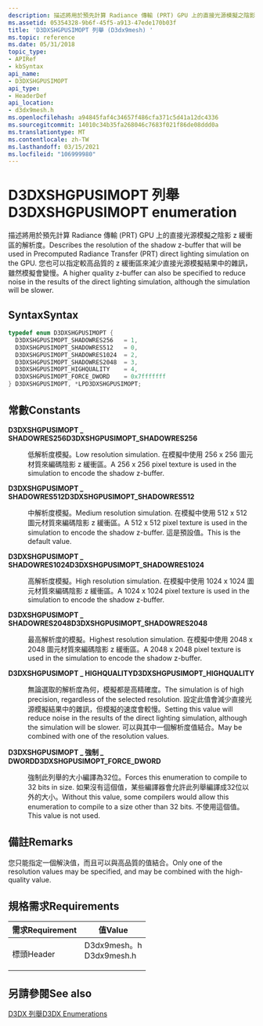 ```yaml
---
description: 描述將用於預先計算 Radiance 傳輸 (PRT) GPU 上的直接光源模擬之陰影 z 緩衝區的解析度。
ms.assetid: 05354328-9b6f-45f5-a913-47ede170b03f
title: 'D3DXSHGPUSIMOPT 列舉 (D3dx9mesh) '
ms.topic: reference
ms.date: 05/31/2018
topic_type:
- APIRef
- kbSyntax
api_name:
- D3DXSHGPUSIMOPT
api_type:
- HeaderDef
api_location:
- d3dx9mesh.h
ms.openlocfilehash: a94845faf4c34657f486cfa371c5d41a12dc4336
ms.sourcegitcommit: 14010c34b35fa268046c7683f021f86de08ddd0a
ms.translationtype: MT
ms.contentlocale: zh-TW
ms.lasthandoff: 03/15/2021
ms.locfileid: "106999980"
---
```

# <a name="d3dxshgpusimopt-enumeration"></a><span data-ttu-id="21836-103">D3DXSHGPUSIMOPT 列舉</span><span class="sxs-lookup"><span data-stu-id="21836-103">D3DXSHGPUSIMOPT enumeration</span></span>

<span data-ttu-id="21836-104">描述將用於預先計算 Radiance 傳輸 (PRT) GPU 上的直接光源模擬之陰影 z 緩衝區的解析度。</span><span class="sxs-lookup"><span data-stu-id="21836-104">Describes the resolution of the shadow z-buffer that will be used in Precomputed Radiance Transfer (PRT) direct lighting simulation on the GPU.</span></span> <span data-ttu-id="21836-105">您也可以指定較高品質的 z 緩衝區來減少直接光源模擬結果中的雜訊，雖然模擬會變慢。</span><span class="sxs-lookup"><span data-stu-id="21836-105">A higher quality z-buffer can also be specified to reduce noise in the results of the direct lighting simulation, although the simulation will be slower.</span></span>

## <a name="syntax"></a><span data-ttu-id="21836-106">Syntax</span><span class="sxs-lookup"><span data-stu-id="21836-106">Syntax</span></span>


```C++
typedef enum D3DXSHGPUSIMOPT { 
  D3DXSHGPUSIMOPT_SHADOWRES256   = 1,
  D3DXSHGPUSIMOPT_SHADOWRES512   = 0,
  D3DXSHGPUSIMOPT_SHADOWRES1024  = 2,
  D3DXSHGPUSIMOPT_SHADOWRES2048  = 3,
  D3DXSHGPUSIMOPT_HIGHQUALITY    = 4,
  D3DXSHGPUSIMOPT_FORCE_DWORD    = 0x7fffffff
} D3DXSHGPUSIMOPT, *LPD3DXSHGPUSIMOPT;
```



## <a name="constants"></a><span data-ttu-id="21836-107">常數</span><span class="sxs-lookup"><span data-stu-id="21836-107">Constants</span></span>

<dl> <dt>

<span data-ttu-id="21836-108"><span id="D3DXSHGPUSIMOPT_SHADOWRES256"></span><span id="d3dxshgpusimopt_shadowres256"></span>**D3DXSHGPUSIMOPT \_ SHADOWRES256**</span><span class="sxs-lookup"><span data-stu-id="21836-108"><span id="D3DXSHGPUSIMOPT_SHADOWRES256"></span><span id="d3dxshgpusimopt_shadowres256"></span>**D3DXSHGPUSIMOPT\_SHADOWRES256**</span></span>
</dt> <dd>

<span data-ttu-id="21836-109">低解析度模擬。</span><span class="sxs-lookup"><span data-stu-id="21836-109">Low resolution simulation.</span></span> <span data-ttu-id="21836-110">在模擬中使用 256 x 256 圖元材質來編碼陰影 z 緩衝區。</span><span class="sxs-lookup"><span data-stu-id="21836-110">A 256 x 256 pixel texture is used in the simulation to encode the shadow z-buffer.</span></span>

</dd> <dt>

<span data-ttu-id="21836-111"><span id="D3DXSHGPUSIMOPT_SHADOWRES512"></span><span id="d3dxshgpusimopt_shadowres512"></span>**D3DXSHGPUSIMOPT \_ SHADOWRES512**</span><span class="sxs-lookup"><span data-stu-id="21836-111"><span id="D3DXSHGPUSIMOPT_SHADOWRES512"></span><span id="d3dxshgpusimopt_shadowres512"></span>**D3DXSHGPUSIMOPT\_SHADOWRES512**</span></span>
</dt> <dd>

<span data-ttu-id="21836-112">中解析度模擬。</span><span class="sxs-lookup"><span data-stu-id="21836-112">Medium resolution simulation.</span></span> <span data-ttu-id="21836-113">在模擬中使用 512 x 512 圖元材質來編碼陰影 z 緩衝區。</span><span class="sxs-lookup"><span data-stu-id="21836-113">A 512 x 512 pixel texture is used in the simulation to encode the shadow z-buffer.</span></span> <span data-ttu-id="21836-114">這是預設值。</span><span class="sxs-lookup"><span data-stu-id="21836-114">This is the default value.</span></span>

</dd> <dt>

<span data-ttu-id="21836-115"><span id="D3DXSHGPUSIMOPT_SHADOWRES1024"></span><span id="d3dxshgpusimopt_shadowres1024"></span>**D3DXSHGPUSIMOPT \_ SHADOWRES1024**</span><span class="sxs-lookup"><span data-stu-id="21836-115"><span id="D3DXSHGPUSIMOPT_SHADOWRES1024"></span><span id="d3dxshgpusimopt_shadowres1024"></span>**D3DXSHGPUSIMOPT\_SHADOWRES1024**</span></span>
</dt> <dd>

<span data-ttu-id="21836-116">高解析度模擬。</span><span class="sxs-lookup"><span data-stu-id="21836-116">High resolution simulation.</span></span> <span data-ttu-id="21836-117">在模擬中使用 1024 x 1024 圖元材質來編碼陰影 z 緩衝區。</span><span class="sxs-lookup"><span data-stu-id="21836-117">A 1024 x 1024 pixel texture is used in the simulation to encode the shadow z-buffer.</span></span>

</dd> <dt>

<span data-ttu-id="21836-118"><span id="D3DXSHGPUSIMOPT_SHADOWRES2048"></span><span id="d3dxshgpusimopt_shadowres2048"></span>**D3DXSHGPUSIMOPT \_ SHADOWRES2048**</span><span class="sxs-lookup"><span data-stu-id="21836-118"><span id="D3DXSHGPUSIMOPT_SHADOWRES2048"></span><span id="d3dxshgpusimopt_shadowres2048"></span>**D3DXSHGPUSIMOPT\_SHADOWRES2048**</span></span>
</dt> <dd>

<span data-ttu-id="21836-119">最高解析度的模擬。</span><span class="sxs-lookup"><span data-stu-id="21836-119">Highest resolution simulation.</span></span> <span data-ttu-id="21836-120">在模擬中使用 2048 x 2048 圖元材質來編碼陰影 z 緩衝區。</span><span class="sxs-lookup"><span data-stu-id="21836-120">A 2048 x 2048 pixel texture is used in the simulation to encode the shadow z-buffer.</span></span>

</dd> <dt>

<span data-ttu-id="21836-121"><span id="D3DXSHGPUSIMOPT_HIGHQUALITY"></span><span id="d3dxshgpusimopt_highquality"></span>**D3DXSHGPUSIMOPT \_ HIGHQUALITY**</span><span class="sxs-lookup"><span data-stu-id="21836-121"><span id="D3DXSHGPUSIMOPT_HIGHQUALITY"></span><span id="d3dxshgpusimopt_highquality"></span>**D3DXSHGPUSIMOPT\_HIGHQUALITY**</span></span>
</dt> <dd>

<span data-ttu-id="21836-122">無論選取的解析度為何，模擬都是高精確度。</span><span class="sxs-lookup"><span data-stu-id="21836-122">The simulation is of high precision, regardless of the selected resolution.</span></span> <span data-ttu-id="21836-123">設定此值會減少直接光源模擬結果中的雜訊，但模擬的速度會較慢。</span><span class="sxs-lookup"><span data-stu-id="21836-123">Setting this value will reduce noise in the results of the direct lighting simulation, although the simulation will be slower.</span></span> <span data-ttu-id="21836-124">可以與其中一個解析度值結合。</span><span class="sxs-lookup"><span data-stu-id="21836-124">May be combined with one of the resolution values.</span></span>

</dd> <dt>

<span data-ttu-id="21836-125"><span id="D3DXSHGPUSIMOPT_FORCE_DWORD"></span><span id="d3dxshgpusimopt_force_dword"></span>**D3DXSHGPUSIMOPT \_ 強制 \_ DWORD**</span><span class="sxs-lookup"><span data-stu-id="21836-125"><span id="D3DXSHGPUSIMOPT_FORCE_DWORD"></span><span id="d3dxshgpusimopt_force_dword"></span>**D3DXSHGPUSIMOPT\_FORCE\_DWORD**</span></span>
</dt> <dd>

<span data-ttu-id="21836-126">強制此列舉的大小編譯為32位。</span><span class="sxs-lookup"><span data-stu-id="21836-126">Forces this enumeration to compile to 32 bits in size.</span></span> <span data-ttu-id="21836-127">如果沒有這個值，某些編譯器會允許此列舉編譯成32位以外的大小。</span><span class="sxs-lookup"><span data-stu-id="21836-127">Without this value, some compilers would allow this enumeration to compile to a size other than 32 bits.</span></span> <span data-ttu-id="21836-128">不使用這個值。</span><span class="sxs-lookup"><span data-stu-id="21836-128">This value is not used.</span></span>

</dd> </dl>

## <a name="remarks"></a><span data-ttu-id="21836-129">備註</span><span class="sxs-lookup"><span data-stu-id="21836-129">Remarks</span></span>

<span data-ttu-id="21836-130">您只能指定一個解決值，而且可以與高品質的值結合。</span><span class="sxs-lookup"><span data-stu-id="21836-130">Only one of the resolution values may be specified, and may be combined with the high-quality value.</span></span>

## <a name="requirements"></a><span data-ttu-id="21836-131">規格需求</span><span class="sxs-lookup"><span data-stu-id="21836-131">Requirements</span></span>



| <span data-ttu-id="21836-132">需求</span><span class="sxs-lookup"><span data-stu-id="21836-132">Requirement</span></span> | <span data-ttu-id="21836-133">值</span><span class="sxs-lookup"><span data-stu-id="21836-133">Value</span></span> |
|-------------------|----------------------------------------------------------------------------------------|
| <span data-ttu-id="21836-134">標頭</span><span class="sxs-lookup"><span data-stu-id="21836-134">Header</span></span><br/> | <dl> <span data-ttu-id="21836-135"><dt>D3dx9mesh。h</dt></span><span class="sxs-lookup"><span data-stu-id="21836-135"><dt>D3dx9mesh.h</dt></span></span> </dl> |



## <a name="see-also"></a><span data-ttu-id="21836-136">另請參閱</span><span class="sxs-lookup"><span data-stu-id="21836-136">See also</span></span>

<dl> <dt>

[<span data-ttu-id="21836-137">D3DX 列舉</span><span class="sxs-lookup"><span data-stu-id="21836-137">D3DX Enumerations</span></span>](dx9-graphics-reference-d3dx-enums.md)
</dt> </dl>

 

 




